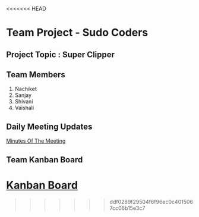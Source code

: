 <<<<<<< HEAD
# Team Project - Sudo Coders

## Project Topic : Super Clipper

## Team Members
1. Nachiket
2. Sanjay
3. Shivani
4. Vaishali


## Daily Meeting Updates
[Minutes Of The Meeting](https://github.com/nguyensjsu/fa18-281-sudo-coders/blob/master/MinutesOfTheMeeting.md)

## Team Kanban Board
[Kanban Board](https://github.com/nguyensjsu/fa18-281-sudo-coders/projects/1)
=======

>>>>>>> ddf0289f29504f6f96ec0c4015067cc06b15e3c7
